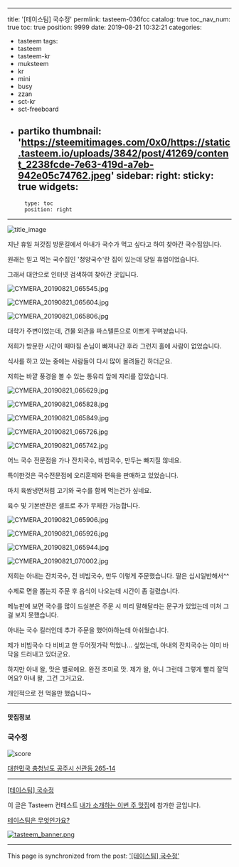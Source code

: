 
---
title: '[테이스팀] 국수정'
permlink: tasteem-036fcc
catalog: true
toc_nav_num: true
toc: true
position: 9999
date: 2019-08-21 10:32:21
categories:
- tasteem
tags:
- tasteem
- tasteem-kr
- muksteem
- kr
- mini
- busy
- zzan
- sct-kr
- sct-freeboard
- partiko
thumbnail: 'https://steemitimages.com/0x0/https://static.tasteem.io/uploads/3842/post/41269/content_2238fcde-7e63-419d-a7eb-942e05c74762.jpeg'
sidebar:
    right:
        sticky: true
widgets:
    -
        type: toc
        position: right
---


![title_image](https://steemitimages.com/0x0/https://static.tasteem.io/uploads/3842/post/41269/content_2238fcde-7e63-419d-a7eb-942e05c74762.jpeg)

지난 휴일 처갓집 방문길에서 아내가 국수가 먹고 싶다고 하여 찾아간 국수집입니다.

원래는 믿고 먹는 국수집인 '청양국수'란 집이 있는데 당일 휴업이었습니다.

그래서 대안으로 인터넷 검색하여 찾아간 곳입니다.

![CYMERA_20190821_065545.jpg](https://steemitimages.com/0x0/https://static.tasteem.io/uploads/image/image/205727/449363e5-c460-45df-9f3b-687c3e5c4476.jpeg)

![CYMERA_20190821_065604.jpg](https://steemitimages.com/0x0/https://static.tasteem.io/uploads/image/image/205728/449363e5-c460-45df-9f3b-687c3e5c4476.jpeg)

![CYMERA_20190821_065806.jpg](https://steemitimages.com/0x0/https://static.tasteem.io/uploads/image/image/205729/449363e5-c460-45df-9f3b-687c3e5c4476.jpeg)

대학가 주변이었는데, 건물 외관을 파스텔톤으로 이쁘게 꾸며놨습니다.

저희가 방문한 시간이 때마침 손님이 빠져나간 후라 그런지 홀에 사람이 없었습니다.

식사를 하고 있는 중에는 사람들이 다시 많이 몰려들긴 하더군요.

저희는 바깥 풍경을 볼 수 있는 통유리 앞에 자리를 잡았습니다.

![CYMERA_20190821_065629.jpg](https://steemitimages.com/0x0/https://static.tasteem.io/uploads/image/image/205730/449363e5-c460-45df-9f3b-687c3e5c4476.jpeg)

![CYMERA_20190821_065828.jpg](https://steemitimages.com/0x0/https://static.tasteem.io/uploads/image/image/205731/449363e5-c460-45df-9f3b-687c3e5c4476.jpeg)

![CYMERA_20190821_065849.jpg](https://steemitimages.com/0x0/https://static.tasteem.io/uploads/image/image/205732/449363e5-c460-45df-9f3b-687c3e5c4476.jpeg)

![CYMERA_20190821_065726.jpg](https://steemitimages.com/0x0/https://static.tasteem.io/uploads/image/image/205733/449363e5-c460-45df-9f3b-687c3e5c4476.jpeg)

![CYMERA_20190821_065742.jpg](https://steemitimages.com/0x0/https://static.tasteem.io/uploads/image/image/205734/449363e5-c460-45df-9f3b-687c3e5c4476.jpeg)

어느 국수 전문점을 가나 잔치국수, 비빔국수, 만두는 빠지질 않네요.

특이한것은 국수전문점에 오리훈제와 편육을 판매하고 있었습니다.

마치 육쌈냉면처럼 고기와 국수를 함께 먹는건가 싶네요.

육수 및 기본반찬은 셀프로 추가 무제한 가능합니다.

![CYMERA_20190821_065906.jpg](https://steemitimages.com/0x0/https://static.tasteem.io/uploads/image/image/205735/449363e5-c460-45df-9f3b-687c3e5c4476.jpeg)

![CYMERA_20190821_065926.jpg](https://steemitimages.com/0x0/https://static.tasteem.io/uploads/image/image/205736/449363e5-c460-45df-9f3b-687c3e5c4476.jpeg)

![CYMERA_20190821_065944.jpg](https://steemitimages.com/0x0/https://static.tasteem.io/uploads/image/image/205737/449363e5-c460-45df-9f3b-687c3e5c4476.jpeg)

![CYMERA_20190821_070002.jpg](https://steemitimages.com/0x0/https://static.tasteem.io/uploads/image/image/205738/449363e5-c460-45df-9f3b-687c3e5c4476.jpeg)

저희는 아내는 잔치국수, 전 비빔국수, 만두 이렇게 주문했습니다.
딸은 십시일반해서^^

수제로 면을 뽑는지 주문 후 음식이 나오는데 시간이 좀 걸렸습니다.

메뉴판에 보면 국수를 많이 드실분은 주문 시 미리 말해달라는 문구가 있었는데 미처 그걸 보지 못했습니다.

아내는 국수 킬러인데 추가 주문을 했어야하는데 아쉬웠습니다.

제가 비빔국수 다 비비고 한 두어젓가락 먹었나... 싶었는데, 아내의 잔치국수는 이미 바닥을 드러내고 있더군요.

하지만
아내 왈, 맛은 별로에요. 완전 조미료 맛.
제가 왈, 아니 그런데 그렇게 빨리 잘먹어요?
아내 왈, 그건 그거고요. 

개인적으로 전 먹을만 했습니다~

---

#### 맛집정보

### 국수정

![score](https://steemitimages.com/0x0/https://static.tasteem.io/images/steem/1Crowns.png)

[대한민국 충청남도 공주시 신관동 265-14](https://kr.tasteem.io/post/41269#map)

---

[[테이스팀] 국수정](https://kr.tasteem.io/post/41269)

이 글은 Tasteem 컨테스트
[내가 소개하는  이번 주 맛집](https://kr.tasteem.io/event/551)에 참가한 글입니다.

[테이스팀은 무엇인가요?](https://kr.tasteem.io/about)

[![tasteem_banner.png](https://steemitimages.com/0x0/https://static.tasteem.io/images/tasteem_banner_v3.png)](https://kr.tasteem.io)

- - -

This page is synchronized from the post: ['[테이스팀] 국수정'](https://steemit.com/@lucky2015/tasteem-036fcc)
